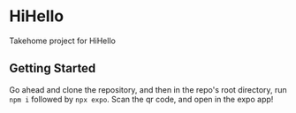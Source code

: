 # HiHello
Takehome project for HiHello

## Getting Started
Go ahead and clone the repository, and then in the repo's root directory, run `npm i` followed by `npx expo`. Scan the qr code, and open in the expo app!
